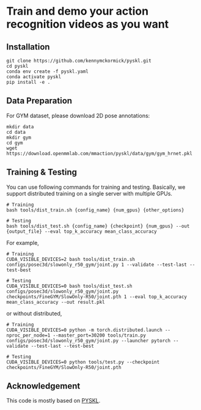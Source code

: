 # Train and demo your action recognition videos as you want


## Installation
```shell
git clone https://github.com/kennymckormick/pyskl.git
cd pyskl
conda env create -f pyskl.yaml
conda activate pyskl
pip install -e .
```

## Data Preparation
For GYM dataset, please download 2D pose annotations:
```shell
mkdir data
cd data
mkdir gym
cd gym
wget https://download.openmmlab.com/mmaction/pyskl/data/gym/gym_hrnet.pkl
```

## Training & Testing
You can use following commands for training and testing. Basically, we support distributed training on a single server with multiple GPUs.
```shell
# Training
bash tools/dist_train.sh {config_name} {num_gpus} {other_options}

# Testing
bash tools/dist_test.sh {config_name} {checkpoint} {num_gpus} --out {output_file} --eval top_k_accuracy mean_class_accuracy
```

For example,
```shell
# Training
CUDA_VISIBLE_DEVICES=2 bash tools/dist_train.sh configs/posec3d/slowonly_r50_gym/joint.py 1 --validate --test-last --test-best

# Testing
CUDA_VISIBLE_DEVICES=0 bash tools/dist_test.sh configs/posec3d/slowonly_r50_gym/joint.py checkpoints/FineGYM/SlowOnly-R50/joint.pth 1 --eval top_k_accuracy mean_class_accuracy --out result.pkl
```

or without distributed,
```shell
# Training
CUDA_VISIBLE_DEVICES=0 python -m torch.distributed.launch --nproc_per_node=1 --master_port=30200 tools/train.py configs/posec3d/slowonly_r50_gym/joint.py --launcher pytorch --validate --test-last --test-best

# Testing
CUDA_VISIBLE_DEVICES=0 python tools/test.py --checkpoint checkpoints/FineGYM/SlowOnly-R50/joint.pth
```

## Acknowledgement
This code is mostly based on [PYSKL](https://github.com/kennymckormick/pyskl).